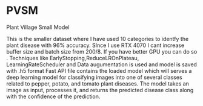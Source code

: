 # PVSM
Plant Village Small Model

This is the smaller dataset where I have used 10 categories to identfy the plant disease with 96% accuracy.
SInce I use RTX 4070 I cant increase buffer size and batch size from 200/8. If you have better GPU you can do so .
Techniques like EarlyStopping,ReduceLROnPlateau, LearningRateScheduler and Data augumentation is used and model is saved with .h5 format
Fast API file contains the loaded model which will serves a deep learning model for classifying images into one of several classes related to pepper, potato, and tomato plant diseases.
The model takes an image as input, processes it, and returns the predicted disease class along with the confidence of the prediction.



